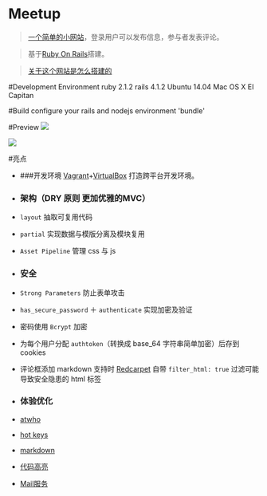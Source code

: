 # Meetup

> [一个简单的小网站](project.zltunes.com)，登录用户可以发布信息，参与者发表评论。

> 基于[Ruby On Rails](http://rubyonrails.org/)搭建。

> [关于这个网站是怎么搭建的](http://zltunes.com/rails-da-zao-web-app/) 

#Development Environment
    ruby 2.1.2
    rails 4.1.2
    Ubuntu 14.04
    Mac OS X EI Capitan
    
#Build
    configure your rails and nodejs environment
    'bundle'
    
#Preview
![](http://ww4.sinaimg.cn/large/005tGCqhjw1f1pkrow5hkj31kw0vcaqw.jpg)

![](http://ww4.sinaimg.cn/large/005tGCqhjw1f1pkrxjpewj31kw0vb0x3.jpg)

#亮点

- ###开发环境
  [Vagrant](https://www.vagrantup.com/)+[VirtualBox](https://www.virtualbox.org/wiki/Downloads) 打造跨平台开发环境。

- ### 架构（DRY 原则 更加优雅的MVC）
 - ```layout``` 抽取可复用代码
 - ```partial``` 实现数据与模版分离及模块复用
 - ```Asset Pipeline``` 管理 css 与 js 
 
- ### 安全
 -  ```Strong Parameters``` 防止表单攻击
 -  ```has_secure_password``` ＋ ```authenticate``` 实现加密及验证
 -  密码使用 ```Bcrypt``` 加密
 -  为每个用户分配 ```authtoken```（转换成 base_64 字符串简单加密）后存到 cookies
 -  评论框添加 markdown 支持时 [Redcarpet]((https://github.com/vmg/redcarpet)) 自带 ```filter_html: true``` 过滤可能导致安全隐患的 html 标签

- ### 体验优化
 - [atwho](https://github.com/ichord/jquery-atwho-rails)
 - [hot keys](https://github.com/jeresig/jquery.hotkeys)
 - [markdown](https://github.com/vmg/redcarpet)
 - [代码高亮](https://github.com/tmm1/pygments.rb)
 - [Mail服务](http://guides.rubyonrails.org/action_mailer_basics.html)



